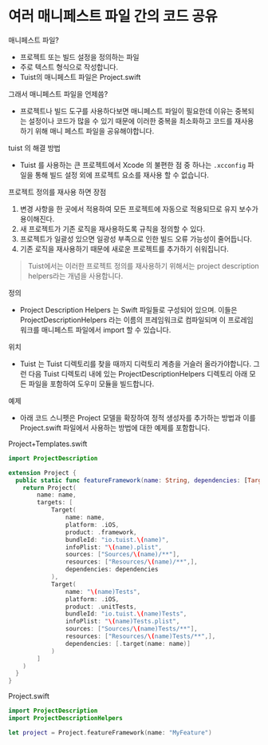 # 여러 매니페스트 파일 간의 코드 공유

매니페스트 파일?

- 프로젝트 또는 빌드 설정을 정의하는 파일
- 주로 텍스트 형식으로 작성합니다.
- Tuist의 매니페스트 파일은 Project.swift

그래서 매니페스트 파일을 언제씀?

- 프로젝트나 빌드 도구를 사용하다보면 매니페스트 파일이 필요한데 이유는 중복되는 설정이나 코드가 많을 수 있기 때문에 이러한 중복을 최소화하고 코드를 재사용하기 위해 매니 페스트 파일을 공유해야합니다.

tuist 의 해결 방법

- Tuist 를 사용하는 큰 프로젝트에서 Xcode 의 불편한 점 중 하나는 `.xcconfig` 파일을 통해 빌드 설정 외에 프로젝트 요소를 재사용 할 수 없습니다.

프로젝트 정의를 재사용 하면 장점

1. 변경 사항을 한 곳에서 적용하여 모든 프로젝트에 자동으로 적용되므로 유지 보수가 용이해진다.
2. 새 프로젝트가 기존 로직을 재사용하도록 규칙을 정의할 수 있다.
3. 프로젝트가 일괄성 있으면 일광성 부족으로 인한 빌드 오류 가능성이 줄어듭니다.
4. 기존 로직을 재사용하기 때문에 새로운 프로젝트를 추가하기 쉬워집니다.

> Tuist에서는 이러한 프로젝트 정의를 재사용하기 위해서는 project description helpers라는 개념을 사용합니다.
> 

정의

- Project Description Helpers 는 Swift 파일들로 구성되어 있으며. 이들은 ProjectDescriptionHelpers 라는 이름의 프레임워크로 컴파일되며 이 프로레임워크를 매니페스트 파일에서 import 할 수 있습니다.

위치

- Tuist 는 Tuist 디렉토리를 찾을 때까지 디럭토리 계층을 거슬러 올라가야합니다. 그런 다음 Tuist 디렉토리 내에 있는 ProjectDescriptionHelpers 디렉토리 아래 모든 파일을 포함하여 도우미 모듈을 빌드합니다.

예제

- 아래 코드 스니펫은 Project 모델을 확장하여 정적 생성자를 추가하는 방법과 이를 Project.swift 파일에서 사용하는 방법에 대한 예제를 포함합니다.

Project+Templates.swift

```swift
import ProjectDescription

extension Project {
  public static func featureFramework(name: String, dependencies: [TargetDependency] = []) -> Project {
    return Project(
        name: name,
        targets: [
            Target(
                name: name,
                platform: .iOS,
                product: .framework,
                bundleId: "io.tuist.\(name)",
                infoPlist: "\(name).plist",
                sources: ["Sources/\(name)/**"],
                resources: ["Resources/\(name)/**",],
                dependencies: dependencies
            ),
            Target(
                name: "\(name)Tests",
                platform: .iOS,
                product: .unitTests,
                bundleId: "io.tuist.\(name)Tests",
                infoPlist: "\(name)Tests.plist",
                sources: ["Sources/\(name)Tests/**"],
                resources: ["Resources/\(name)Tests/**",],
                dependencies: [.target(name: name)]
            )
        ]
    )
  }
}
```

Project.swift

```swift
import ProjectDescription
import ProjectDescriptionHelpers

let project = Project.featureFramework(name: "MyFeature")
```
